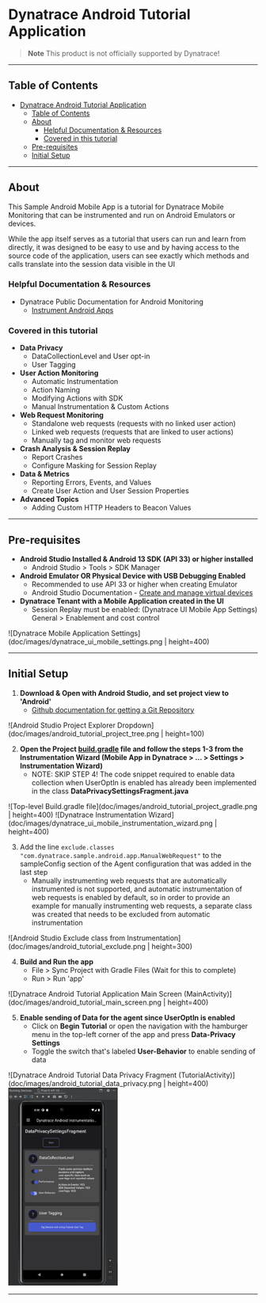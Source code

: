 Dynatrace Android Tutorial Application
====================================

> **Note**
> This product is not officially supported by Dynatrace!

___

Table of Contents
-----------------

- [Dynatrace Android Tutorial Application](#dynatrace-android-tutorial-application)
  - [Table of Contents](#table-of-contents)
  - [About](#about)
    - [Helpful Documentation \& Resources](#helpful-documentation--resources)
    - [Covered in this tutorial](#covered-in-this-tutorial)
  - [Pre-requisites](#pre-requisites)
  - [Initial Setup](#initial-setup)

___

About
-----

This Sample Android Mobile App is a tutorial for Dynatrace Mobile Monitoring that can be instrumented and run on Android Emulators or devices. 

While the app itself serves as a tutorial that users can run and learn from directly, it was designed to be easy to use and by having access to the source code of the application, users can see exactly which methods and calls translate into the session data visible in the UI

### Helpful Documentation & Resources
- Dynatrace Public Documentation for Android Monitoring
  - [Instrument Android Apps](https://www.dynatrace.com/support/help/shortlink/android-hub)

### Covered in this tutorial
- **Data Privacy**
  - DataCollectionLevel and User opt-in
  - User Tagging
- **User Action Monitoring**
  - Automatic Instrumentation
  - Action Naming
  - Modifying Actions with SDK
  - Manual Instrumentation & Custom Actions
- **Web Request Monitoring**
  - Standalone web requests (requests with no linked user action)
  - Linked web requests (requests that are linked to user actions)
  - Manually tag and monitor web requests
- **Crash Analysis & Session Replay**
  - Report Crashes
  - Configure Masking for Session Replay
- **Data & Metrics**
  - Reporting Errors, Events, and Values
  - Create User Action and User Session Properties
- **Advanced Topics**
  - Adding Custom HTTP Headers to Beacon Values


___

Pre-requisites
--------------------------------------------------

  - **Android Studio Installed & Android 13 SDK (API 33) or higher installed**
    - Android Studio > Tools > SDK Manager
  - **Android Emulator OR Physical Device with USB Debugging Enabled**
    - Recommended to use API 33 or higher when creating Emulator
    - Android Studio Documentation - [Create and manage virtual devices](https://developer.android.com/studio/run/managing-avds)
  - **Dynatrace Tenant with a Mobile Application created in the UI**
    - Session Replay must be enabled: (Dynatrace UI Mobile App Settings) General > Enablement and cost control

![Dynatrace Mobile Application Settings](doc/images/dynatrace_ui_mobile_settings.png | height=400)

___

Initial Setup
--------------------

1. **Download & Open with Android Studio, and set project view to 'Android'**
   -  [Github documentation for getting a Git Repository](https://git-scm.com/book/en/v2/Git-Basics-Getting-a-Git-Repository)

![Android Studio Project Explorer Dropdown](doc/images/android_tutorial_project_tree.png | height=100)

2. **Open the Project [build.gradle](./build.gradle) file and follow the steps 1-3 from the Instrumentation Wizard (Mobile App in Dynatrace > ... > Settings > Instrumentation Wizard)**
   - NOTE: SKIP STEP 4! The code snippet required to enable data collection when UserOptIn is enabled has already been implemented in the class **DataPrivacySettingsFragment.java**

![Top-level Build.gradle file](doc/images/android_tutorial_project_gradle.png | height=400)
![Dynatrace Instrumentation Wizard](doc/images/dynatrace_ui_mobile_instrumentation_wizard.png | height=400)

3. Add the line `exclude.classes "com.dynatrace.sample.android.app.ManualWebRequest"` to the sampleConfig section of the Agent configuration that was added in the last step
   - Manually instrumenting web requests that are automatically instrumented is not supported, and automatic instrumentation of web requests is enabled by default, so in order to provide an example for manually instrumenting web requests, a separate class was created that needs to be excluded from automatic instrumentation

![Android Studio Exclude class from Instrumentation](doc/images/android_tutorial_exclude.png | height=300)

4. **Build and Run the app**
   - File > Sync Project with Gradle Files (Wait for this to complete)
   - Run > Run 'app'

![Dynatrace Android Tutorial Application Main Screen (MainActivity)](doc/images/android_tutorial_main_screen.png | height=400)

5. **Enable sending of Data for the agent since UserOptIn is enabled**   
   - Click on **Begin Tutorial** or open the navigation with the hamburger menu in the top-left corner of the app and press **Data-Privacy Settings**
   - Toggle the switch that's labeled **User-Behavior** to enable sending of data
   
![Dynatrace Android Tutorial Data Privacy Fragment (TutorialActivity)](doc/images/android_tutorial_data_privacy.png | height=400)
<img src="doc/images/android_tutorial_data_privacy.png" height="400">

___
